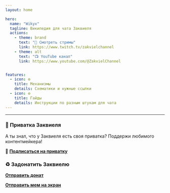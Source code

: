 ```yaml
---
layout: home

hero:
  name: "Wikyx"
  tagline: Википедия для чата Заквиеля
  actions:
    - theme: brand
      text: "🎥 Смотреть стримы"
      link: https://www.twitch.tv/zakvielchannel
    - theme: alt
      text: "📺 YouTube канал"
      link: https://www.youtube.com/@ZakvielChannel


features:
  - icon: ⚙
    title: Механизмы
    details: Схематики и нужные ссылки
  - icon: ⚙
    title: Гайды
    details: Инструкции по разным штукам для чата
---
```


---

### 🔐 Приватка Заквиеля
А ты знал, что у Заквиеля есть своя приватка? Поддержи любимого контентмейкера! 

🎯 **[Подписаться на приватку](https://web.tribute.tg/l/Ta)**

### ♻ Задонатить Заквиелю


**[Отправить донат](https://www.donationalerts.com/r/zakvielchannel)**

**[Отправить мем на экран](https://memealerts.com/Zakviel)**